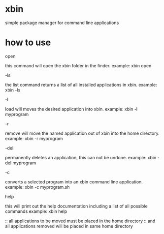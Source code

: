 # xbin
simple package manager for command line applications

# how to use

open

this command will open the xbin folder in the finder.
 example: xbin open

-ls

the list command returns a list of all installed applications in xbin.
 example: xbin -ls

-l

load will moves the desired application into xbin.
 example: xbin -l myprogram

-r

remove will move the named application out of xbin into the home directory.
 example: xbin -r myprogram

-del

permanently deletes an application, this can not be undone.
 example: xbin -del myprogram

-c

converts a selected program into an xbin command line application.
 example: xbin -c myprogram.sh

help

this will print out the help documentation including a list of all possible commands
 example: xbin help

:: all applications to be moved must be placed in the home directory
:: and all applications removed will be placed in same home directory
